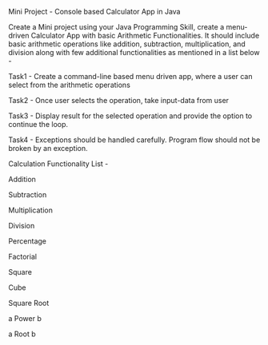 Mini Project - Console based Calculator App in Java

Create a Mini project using your Java Programming Skill, create a menu-driven Calculator App with basic Arithmetic Functionalities. It should include basic arithmetic operations like addition, subtraction, multiplication, and division along with few additional functionalities as mentioned in a list below - 

Task1 - Create a command-line based menu driven app, where a user can select from the arithmetic operations

Task2 - Once user selects the operation, take input-data from user 

Task3 - Display result for the selected operation and provide the option to continue the loop.

Task4 - Exceptions should be handled carefully. Program flow should not be broken by an exception.


Calculation Functionality List - 

Addition

Subtraction

Multiplication

Division

Percentage

Factorial

Square

Cube

Square Root

a Power b

a Root b

